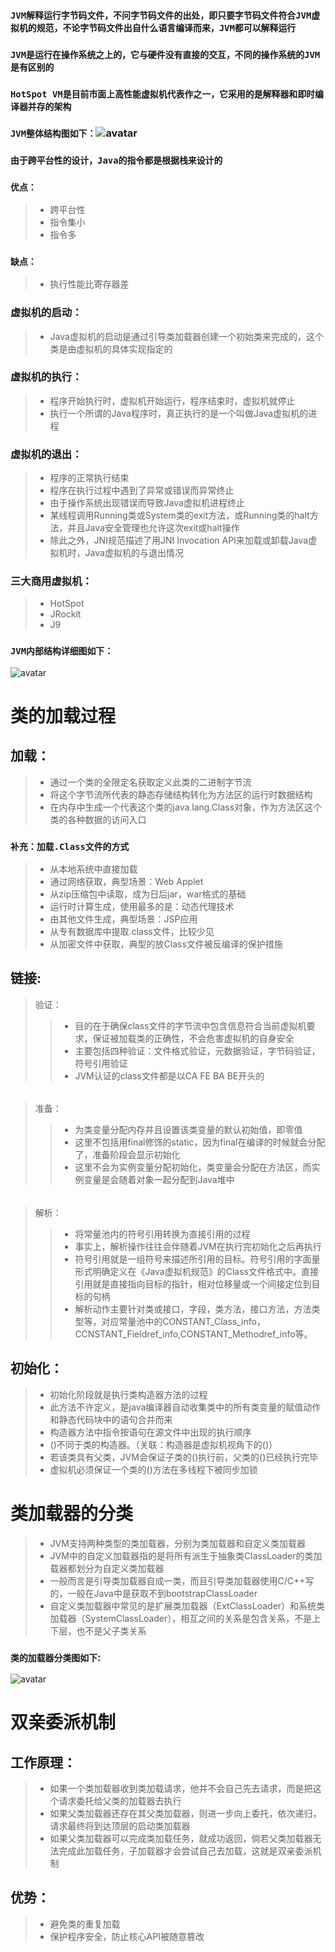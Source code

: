 ### `JVM解释运行字节码文件，不问字节码文件的出处，即只要字节码文件符合JVM虚拟机的规范，不论字节码文件出自什么语言编译而来，JVM都可以解释运行`
### `JVM是运行在操作系统之上的，它与硬件没有直接的交互，不同的操作系统的JVM是有区别的`
### `HotSpot VM是目前市面上高性能虚拟机代表作之一，它采用的是解释器和即时编译器并存的架构`
### `JVM整体结构图如下：`![avatar](D:\下载\JVM整体结构.png)

### `由于跨平台性的设计，Java的指令都是根据栈来设计的`
### `优点：`
> * 跨平台性
> * 指令集小
> * 指令多
### `缺点：`
> * 执行性能比寄存器差
### 虚拟机的启动：
> * Java虚拟机的启动是通过引导类加载器创建一个初始类来完成的，这个类是由虚拟机的具体实现指定的
### 虚拟机的执行：
> * 程序开始执行时，虚拟机开始运行，程序结束时，虚拟机就停止
> * 执行一个所谓的Java程序时，真正执行的是一个叫做Java虚拟机的进程
### 虚拟机的退出：
> * 程序的正常执行结束
> * 程序在执行过程中遇到了异常或错误而异常终止
> * 由于操作系统出现错误而导致Java虚拟机进程终止
> * 某线程调用Running类或System类的exit方法，或Running类的halt方法，并且Java安全管理也允许这次exit或halt操作
> * 除此之外，JNI规范描述了用JNI Invocation API来加载或卸载Java虚拟机时，Java虚拟机的与退出情况
### 三大商用虚拟机：
> * HotSpot
> * JRockit
> * J9
### `JVM内部结构详细图如下：`
![avatar](D:\下载\内部结构详细图.png)
# 类的加载过程
## 加载：
> * 通过一个类的全限定名获取定义此类的二进制字节流
> * 将这个字节流所代表的静态存储结构转化为方法区的运行时数据结构
> * 在内存中生成一个代表这个类的java.lang.Class对象，作为方法区这个类的各种数据的访问入口
### `补充：加载.Class文件的方式`
> * 从本地系统中直接加载
> * 通过网络获取，典型场景：Web Applet
> * 从zip压缩包中读取，成为日后jar，war格式的基础
> * 运行时计算生成，使用最多的是：动态代理技术
> * 由其他文件生成，典型场景：JSP应用
> * 从专有数据库中提取.class文件，比较少见
> * 从加密文件中获取，典型的放Class文件被反编译的保护措施
## 链接:
> 验证：
> > * 目的在于确保class文件的字节流中包含信息符合当前虚拟机要求，保证被加载类的正确性，不会危害虚拟机的自身安全
> > * 主要包括四种验证：文件格式验证，元数据验证，字节码验证，符号引用验证
> > * JVM认证的class文件都是以CA FE BA BE开头的
######
> 准备：
> > * 为类变量分配内存并且设置该类变量的默认初始值，即零值
> > * 这里不包括用final修饰的static，因为final在编译的时候就会分配了，准备阶段会显示初始化
> > * 这里不会为实例变量分配初始化，类变量会分配在方法区，而实例变量是会随着对象一起分配到Java堆中
######
>  解析：
> > * 将常量池内的符号引用转换为直接引用的过程
> > * 事实上，解析操作往往会伴随着JVM在执行完初始化之后再执行
> > * 符号引用就是一组符号来描述所引用的目标。符号引用的字面量形式明确定义在《Java虚拟机规范》的Class文件格式中。直接引用就是直接指向目标的指针，相对位移量或一个间接定位到目标的句柄
> > * 解析动作主要针对类或接口，字段，类方法，接口方法，方法类型等，对应常量池中的CONSTANT_Class_info，CCNSTANT_Fieldref_info,CONSTANT_Methodref_info等。
## 初始化：
> * 初始化阶段就是执行类构造器方法<clinit>的过程
> * 此方法不许定义，是java编译器自动收集类中的所有类变量的赋值动作和静态代码块中的语句合并而来
> * 构造器方法中指令按语句在源文件中出现的执行顺序
> * <clinit>()不同于类的构造器。（关联：构造器是虚拟机视角下的<init>()）
> * 若该类具有父类，JVM会保证子类的<clinit>()执行前，父类的<clinit>()已经执行完毕
> * 虚拟机必须保证一个类的<clinit>()方法在多线程下被同步加锁
# 类加载器的分类
> * JVM支持两种类型的类加载器，分别为类加载器和自定义类加载器
> * JVM中的自定义加载器指的是将所有派生于抽象类ClassLoader的类加载器都划分为自定义类加载器
> * 一般而言是引导类加载器自成一类，而且引导类加载器使用C/C++写的，一般在Java中是获取不到bootstrapClassLoader
> * 自定义类加载器中常见的是扩展类加载器（ExtClassLoader）和系统类加载器（SystemClassLoader），相互之间的关系是包含关系，不是上下层，也不是父子类关系
### `类的加载器分类图如下`:
![avatar](D:\下载\类加载器分类.png)
# 双亲委派机制
## 工作原理：
> * 如果一个类加载器收到类加载请求，他并不会自己先去请求，而是把这个请求委托给父类的加载器去执行
> * 如果父类加载器还存在其父类加载器，则进一步向上委托，依次递归，请求最终将到达顶层的启动类加载器
> * 如果父类加载器可以完成类加载任务，就成功返回，倘若父类加载器无法完成此加载任务，子加载器才会尝试自己去加载，这就是双亲委派机制
## 优势：
> * 避免类的重复加载
> * 保护程序安全，防止核心API被随意篡改
